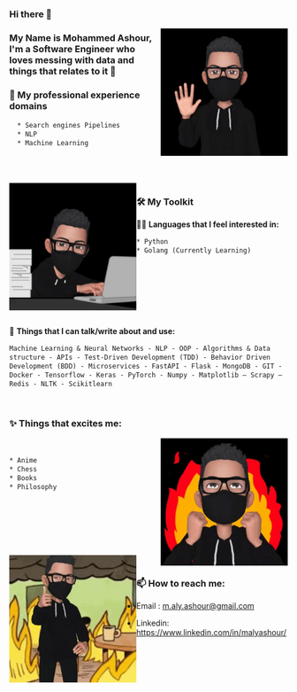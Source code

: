 ### Hi there 👋 
<img hight="100" width="230" alt="GIF" align="right" src="assets/hello.gif">  

### My Name is Mohammed Ashour, I'm a Software Engineer who loves messing with data and things that relates to it 🤖

###  🔭 My professional experience domains
      * Search engines Pipelines
      * NLP 
      * Machine Learning  
<br>
<br>
<br>
<img hight="100" width="230" alt="GIF" align="left" src="assets/writing.gif">   

### 🛠 My Toolkit

👨‍💻 **Languages that I feel interested in:**  
 
    * Python
    * Golang (Currently Learning)

<br>
<br>
<br>
<br>
<br>
<br>

💬 **Things that I can talk/write about and use:**  

    Machine Learning & Neural Networks - NLP - OOP - Algorithms & Data structure - APIs - Test-Driven Development (TDD) - Behavior Driven Development (BDD) - Microservices - FastAPI - Flask - MongoDB - GIT - Docker - Tensorflow - Keras - PyTorch - Numpy - Matplotlib – Scrapy – Redis - NLTK - Scikitlearn
 
 <br>  

### ✨ Things that excites me:
<img hight="100" width="230" alt="GIF" align="right" src="assets/excited.gif">
<br>

    * Anime
    * Chess
    * Books
    * Philosophy 


<br>
<br>
<br>
<br>
<br>
<br>

<img hight="100" width="230" alt="GIF" align="left" src="assets/contact.gif"> 
<br>  

### 📫 How to reach me:

* Email : m.aly.ashour@gmail.com
* Linkedin: https://www.linkedin.com/in/malyashour/


  </a>
  </p>
<!--
